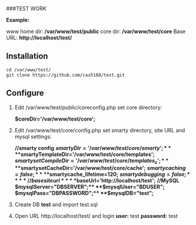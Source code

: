 ﻿###TEST WORK

**Example:**

www home dir: **/var/www/test/public**
core dir: **/var/www/test/core**
Base URL: **http://localhost/test/**

Installation
-------

    cd /var/www/test/
    git clone https://github.com/cash168/test.git

Configure
-------

1. Edit /var/www/test/public/coreconfig.php set core directory:
  
	 **$coreDir='/var/www/test/core';**

2. Edit /var/www/test/core/config.php set smarty directory, site URL and mysql settings:
 
	 **//smarty config**
	**$smartyDir='/var/www/test/core/smarty';**
	**$smartyTemplateDir='/var/www/test/core/templates';**
	**$smartysetCompileDir='/var/www/test/core/templates_c';**
	**$smartysetCacheDir='/var/www/test/core/cache';**
	**$smartycaching=false;**
	**$smartycache_lifetime=120;**
	**$smartydebugging=false;**
	**//base site url**
	**$baseUrl='http://localhost/test';**
	**//MySQL**
	**$mysqlServer="DBSERVER";**
	**$mysqlUser="BDUSER";**
	**$mysqlPass="DBPASSWORD";**
	**$mysqlDB="test";**
3. Create DB **test** and import test.sql

4. Open URL http://localhost/test/ and login
	 **user:** test
	 **password:** test
 